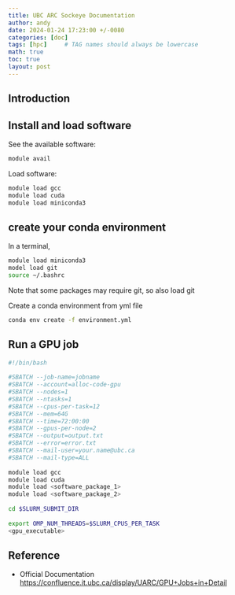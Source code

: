 ```yaml
---
title: UBC ARC Sockeye Documentation
author: andy
date: 2024-01-24 17:23:00 +/-0080
categories: [doc]
tags: [hpc]     # TAG names should always be lowercase
math: true
toc: true
layout: post
---
```


## Introduction 

## Install and load software

See the available software:
```bash
module avail
```

Load software:
```bash
module load gcc
module load cuda
module load miniconda3

```

## create your conda environment
In a terminal,

```bash
module load miniconda3
model load git
source ~/.bashrc
```
Note that some packages may require git, so also load git

Create a conda environment from yml file

```bash
conda env create -f environment.yml
```

## Run a GPU job
```bash
#!/bin/bash
 
#SBATCH --job-name=jobname            
#SBATCH --account=alloc-code-gpu    
#SBATCH --nodes=1                  
#SBATCH --ntasks=1
#SBATCH --cpus-per-task=12                           
#SBATCH --mem=64G                  
#SBATCH --time=72:00:00             
#SBATCH --gpus-per-node=2
#SBATCH --output=output.txt         
#SBATCH --error=error.txt          
#SBATCH --mail-user=your.name@ubc.ca
#SBATCH --mail-type=ALL                               
 
module load gcc
module load cuda
module load <software_package_1>
module load <software_package_2>
 
cd $SLURM_SUBMIT_DIR
 
export OMP_NUM_THREADS=$SLURM_CPUS_PER_TASK
<gpu_executable>

```

## Reference
- Official Documentation <https://confluence.it.ubc.ca/display/UARC/GPU+Jobs+in+Detail>

